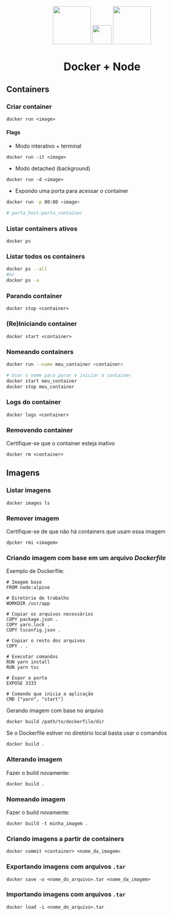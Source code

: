 <div align="center">

<img src="https://cdn.jsdelivr.net/gh/devicons/devicon/icons/docker/docker-original.svg" height=100/>
<img src="https://iconsplace.com/wp-content/uploads/_icons/ffa500/256/png/plus-2-icon-11-256.png" height=50/>
<img src="https://cdn.iconscout.com/icon/free/png-512/node-js-1174925.png" height=100/>

<h1>Docker + Node</h1>

</div>

## Containers
### Criar container
```
docker run <image>
```
#### Flags

- Modo interativo + terminal
```
docker run -it <image>
```

- Modo detached (background)
```
docker run -d <image>
```

- Expondo uma porta para acessar o container
```bash
docker run -p 80:80 <image>

# porta_host:porta_container
```

### Listar containers ativos
```
docker ps
```

### Listar todos os containers
```bash
docker ps --all
#or
docker ps -a
```
### Parando container
```
docker stop <container>
```

### (Re)Iniciando container
```
docker start <container>
```

### Nomeando containers
```bash
docker run --name meu_container <container>

# Usar o nome para parar e iniciar o container
docker start meu_container
docker stop meu_container
```

### Logs do container
```
docker logs <container>
```

### Removendo container
Certifique-se que o container esteja inativo
```
docker rm <container>
```

## Imagens
### Listar imagens
```
docker images ls
```

### Remover imagem
Certifique-se de que não há containers que usam essa imagem
```
dpcker rmi <imagem>
```

### Criando imagem com base em um arquivo *Dockerfile*
Exemplo de Dockerfile:
```docker
# Imagem base
FROM node:alpine

# Diretório de trabalho
WORKDIR /usr/app

# Copiar os arquivos necessários
COPY package.json .
COPY yarn.lock .
COPY tsconfig.json .

# Copiar o resto dos arquivos
COPY . .

# Executar comandos
RUN yarn install
RUN yarn tsc

# Expor a porta
EXPOSE 3333

# Comando que inicia a aplicação
CMD ["yarn", "start"]
```
Gerando imagem com base no arquivo
```
docker build /path/to/dockerfile/dir
```

Se o Dockerfile estiver no diretório local basta usar o comandos
```
docker build .
```

### Alterando imagem
Fazer o build novamente:
```
docker build .
```

### Nomeando imagem
Fazer o build novamente:
```
docker build -t minha_imagem .
```

### Criando imagens a partir de containers
```
docker commit <container> <nome_da_imagem>
```

### Exportando imagens com arquivos `.tar`
```
docker save -o <nome_do_arquivo>.tar <nome_da_imagem>
```

### Importando imagens com arquivos `.tar`
```
docker load -i <nome_do_arquivo>.tar
```
